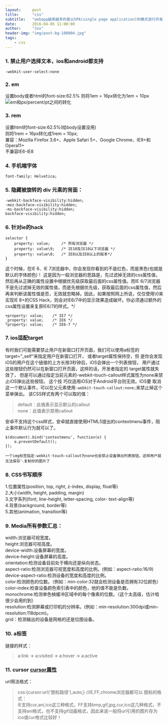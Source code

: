 ```yaml
---
layout:     post
title:      "css"
subtitle:   "webapp越来越多的是以SPA(single page application)的模式进行开发"
date:       2016-04-05 11:00:00
author:     "Jxx"
header-img: "img/post-bg-180004.jpg"
tags:
    - css
---
```


### 1. 禁止用户选择文本，ios和android都支持
```
-webkit-user-select:none
```

### 2. em
设置body或者html的font-size:62.5% 
则将1em = 16px转化为1em = 10px 
![em和px/percent/pt之间的转化](https://onepiece1991.github.io/img/in-post/post-css/emTable.png)

### 3. rem
设置html的font-size:62.5%(给body设置没用)  
则将1rem = 16px转化成1rem = 10px;  
兼容：Mozilla Firefox 3.6+、Apple Safari 5+、Google Chrome、IE9+和Opera11+  
不兼容IE6-IE8   

### 4. 手机端字体
```
font-family: Helvetica;
```

### 5. 隐藏被旋转的 div 元素的背面：
```
-webkit-backface-visibility:hidden;
-moz-backface-visibility:hidden;
-ms-backface-visibility:hidden; 
backface-visibility:hidden;
```

### 6. 针对ie的hack
```
selector {
    property: value;     /* 所有浏览器 */ 
    property: value\9;   /* IE10及IE10以下浏览器 */ 
    property: value\0;   /* IE8以及IE8以上的版本*/
}
```
这个时候，在IE 6、IE 7浏览器中，你会发现你看到的不是红色，而是黑色(也就是默认的字体颜色)！ 
这是因为一般浏览器的思路是，先过滤掉无效的css属性值，然后再从正确的属性设置中根据优先级获取最后面的css属性值。而IE 6/7浏览器不是先过滤掉无效的属性值，而是先根据优先级，获取最后面的css属性值，然后再来判断该属性值是否，无效就忽略掉。因此，如果按照网上所说，仅仅使用\0来实现IE 8+的CSS Hack，则会对IE6/7中的显示效果造成破坏。你必须通过额外的css属性设置来复原IE6/7的样式。*/        
```
+property: value;    /* IE7 */
_property: value;    /* IE6 */
*property: value;    /* IE6-7 */
```

### 7. ios适配target
有时我们可能需要禁止用户在新窗口打开页面，我们可以使用a标签的target=”_self“来指定用户在新窗口打开，
或者target属性保持空，但 是你会发现iOS的用户在这个链接的上方长按3秒钟后，iOS会弹出一个列表按钮，
用户通过这些按钮仍然可以在新窗口打开页面，这样的话，开发者指定的 target属性就失效了，
但是可以通过指定当前元素的-webkit-touch-callout样式属性为none来禁止iOS弹出这些按钮。
这个技 巧仅适用iOS对于Android平台则无效。IOS要
取消这一个默认事件，可以在父元素使用`-webkit-touch-callout:none;`来禁止掉这个菜单弹出。
该CSS样式有两个可以取的值：
> default：此值表示显示默认的callout  
> none：此值表示禁用callout

安卓不支持这个css样式，安卓就直接使用HTML5提出的contextmenu事件，阻止事件默认行为就可以了。
```
$(document).bind('contextmenu', function(e) {
    e.preventDefault();
});
```

`一个img标签指定-webkit-touch-callout为none也会禁止设备弹出列表按钮，这样用户就无法保存＼复制你的图片了`


### 8. CSS书写顺序

1.位置属性(position, top, right, z-index, display, float等)  
2.大小(width, height, padding, margin)  
3.文字系列(font, line-height, letter-spacing, color- text-align等)  
4.背景(background, border等)  
5.其他(animation, transition等)

### 9. Media所有参数汇总：
width:浏览器可视宽度。  
height:浏览器可视高度。   
device-width:设备屏幕的宽度。   
device-height:设备屏幕的高度。   
orientation:检测设备目前处于横向还是纵向状态。   
aspect-ratio:检测浏览器可视宽度和高度的比例。(例如：aspect-ratio:16/9)   
device-aspect-ratio:检测设备的宽度和高度的比例。   
color:检测颜色的位数。（例如：min-color:32就会检测设备是否拥有32位颜色）   
color-index:检查设备颜色索引表中的颜色，他的值不能是负数。   
monochrome:检测单色楨缓冲区域中的每个像素的位数。（这个太高级，估计咱很少会用的到）   
resolution:检测屏幕或打印机的分辨率。(例如：min-resolution:300dpi或min-resolution:118dpcm)。   
grid：检测输出的设备是网格的还是位图设备。 


### 10. a标签
链接的样式： 
> a:link -> a:visited -> a:hover -> a:active  


### 11. cursor [cursor属性](http://www.w3school.com.cn/cssref/pr_class_cursor.asp)
url用法格式：
> css:{cursor:url('图标路径'),auto;}  //IE,FF,chrome浏览器都可以
图标的格式：  
IE支持cur,ani,ico这三种格式，FF支持bmp,gif,jpg,cur,ico这几种格式，不支持ani格式，也不支持gif动画格式，因此来说一般将url引用的图片存为ico或cur格式比较好！  

